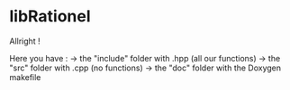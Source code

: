 # libRationel
Allright !

Here you have :
    -> the "include" folder with .hpp (all our functions)
    -> the "src" folder with .cpp (no functions)
    -> the "doc" folder with the Doxygen makefile